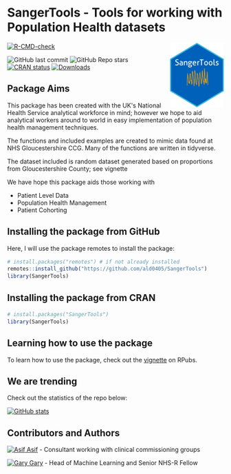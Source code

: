 # SangerTools - Tools for working with Population Health datasets

<p><a href="https://hutsons-hacks.info/"><img src = "man/figures/sangertoolshex.png" width = "125px" height = "150px" align="right"></a></p>

 <!-- badges: start -->
 <!-- badges: start -->
  [![R-CMD-check](https://github.com/ald0405/SangerTools/workflows/R-CMD-check/badge.svg)](https://github.com/ald0405/SangerTools/actions)
  <!-- badges: end -->
![GitHub last commit](https://img.shields.io/github/last-commit/ald0405/SangerTools)
![GitHub Repo stars](https://img.shields.io/github/stars/ald0405/SangerTools?label=SangerToolsR%20Stars)
 [![CRAN status](https://www.r-pkg.org/badges/version/ConfusionTableR)](https://CRAN.R-project.org/package=SangerTools) 
 [![Downloads](https://cranlogs.r-pkg.org/badges/grand-total/SangerTools)](https://cran.r-project.org/package=SangerTools)
 
  <!-- badges: end -->

## Package Aims 

This package has been created with the UK's National Health Service analytical workforce in mind; however we hope to aid analytical workers around to world in 
easy implementation of population health management techniques. 

The functions and included examples are created to mimic data found at NHS Gloucestershire CCG. Many of the functions are written in tidyverse.

The dataset included is random dataset generated based on proportions from Gloucestershire County; see vignette 

We have hope this package aids those working with 
* Patient Level Data
* Population Health Management
* Patient Cohorting 

## Installing the package from GitHub

Here, I will use the package remotes to install the package:

``` r
# install.packages("remotes") # if not already installed
remotes::install_github("https://github.com/ald0405/SangerTools")
library(SangerTools)

```
## Installing the package from CRAN

``` r
# install.packages("SangerTools")
library(SangerTools)

```

## Learning how to use the package

To learn how to use the package, check out the [vignette](https://rpubs.com/StatsGary/851661) on RPubs.

## We are trending

Check out the statistics of the repo below:

[![GitHub stats](https://github-readme-stats.vercel.app/api?username=ald0405)](https://github.com/anuraghazra/github-readme-stats)

## Contributors and Authors
[![Asif](https://i.stack.imgur.com/gVE0j.png) Asif](https://www.linkedin.com/in/asiflaldin/) - Consultant working with clinical commissioning groups

[![Gary](https://i.stack.imgur.com/gVE0j.png) Gary](https://www.linkedin.com/in/ghutson/) - Head of Machine Learning and Senior NHS-R Fellow
